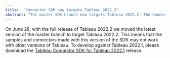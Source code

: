 ```yaml
---
title:  "Connector SDK now targets Tableau 2022.2"
abstract: "The master SDK branch now targets Tableau 2022.2. The Connector SDK for 2022.1 has released for those wishing to target that version."
---
```


On June 28, with the full release of Tableau 2022.2 we moved the latest version of the master branch to target Tableau 2022.2. This means that the samples and connectors made with this version of the SDK may not work with older versions of Tableau. To develop against Tableau 2022.1, please download the [Tableau Connector SDK for Tableau 2022.1](https://github.com/tableau/connector-plugin-sdk/releases/tag/tableau-2022.1) release.
